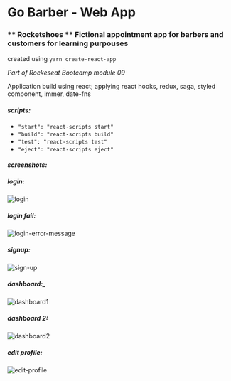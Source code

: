 # Go Barber - Web App

### ** Rocketshoes ** Fictional appointment app for barbers and customers for learning purpouses

created using `yarn create-react-app`

_Part of Rockeseat Bootcamp module 09_

Application build using react; applying react hooks, redux, saga, styled component, immer, date-fns

#### _scripts:_

- `"start": "react-scripts start"`
- `"build": "react-scripts build"`
- `"test": "react-scripts test"`
- `"eject": "react-scripts eject"`

#### _screenshots:_

##### _login:_

![login](https://github.com/dinotudor/go-barber-react-web/blob/master/src/assets/_screen/01.png)

##### _login fail:_

![login-error-message](https://github.com/dinotudor/go-barber-react-web/blob/master/src/assets/_screen/02.png)

##### _signup:_

![sign-up](https://github.com/dinotudor/go-barber-react-web/blob/master/src/assets/_screen/03.png)

##### dashboard:\_

![dashboard1](https://github.com/dinotudor/go-barber-react-web/blob/master/src/assets/_screen/04.png)

##### _dashboard 2:_

![dashboard2](https://github.com/dinotudor/go-barber-react-web/blob/master/src/assets/_screen/05.png)

##### _edit profile:_

![edit-profile](https://github.com/dinotudor/go-barber-react-web/blob/master/src/assets/_screen/06.png)
